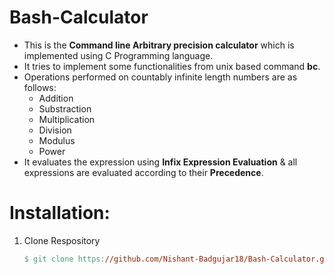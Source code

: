 # Bash-Calculator

* This is the **Command line Arbitrary precision calculator** which is implemented using C Programming language.
* It tries to implement some functionalities from unix based command **bc**.
* Operations performed on countably infinite length numbers are as follows:
  * Addition
  * Substraction
  * Multiplication
  * Division
  * Modulus
  * Power
*  It evaluates the expression using **Infix Expression Evaluation** & all expressions are evaluated according to their **Precedence**.

# Installation:

1. Clone Respository

    ```makefile
    $ git clone https://github.com/Nishant-Badgujar18/Bash-Calculator.git
    ```
